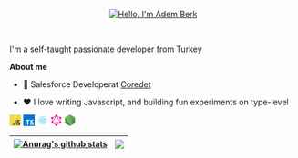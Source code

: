 <p align="center"><a href="https://anuraghazra.github.io"><img width="80%" alt="Hello, I'm Adem Berk" src="./assets/gh-readme-header.png" /></a></p>

<br />

I'm a self-taught passionate developer from Turkey

**About me**

- 💼 Salesforce Developerat [Coredet](http://coredet.com/)

- ❤️ I love writing Javascript, and building fun experiments on type-level


<code><img height="20" alt="javascript" src="https://raw.githubusercontent.com/github/explore/80688e429a7d4ef2fca1e82350fe8e3517d3494d/topics/javascript/javascript.png"></code>
<code><img height="20" alt="typescript" src="https://raw.githubusercontent.com/github/explore/80688e429a7d4ef2fca1e82350fe8e3517d3494d/topics/typescript/typescript.png"></code>
<code><img height="20" alt="react" src="https://raw.githubusercontent.com/github/explore/80688e429a7d4ef2fca1e82350fe8e3517d3494d/topics/react/react.png"></code>
<code><img height="20" alt="graphql" src="https://raw.githubusercontent.com/github/explore/5c058a388828bb5fde0bcafd4bc867b5bb3f26f3/topics/graphql/graphql.png"></code>
<code><img height="20" alt="nodejs" src="https://raw.githubusercontent.com/github/explore/80688e429a7d4ef2fca1e82350fe8e3517d3494d/topics/nodejs/nodejs.png"></code>    


| <a href="https://github.com/ademberk90/github-readme-stats"><img align="center" src="https://github-readme-stats.vercel.app/api?username=anuraghazra&show_icons=true&include_all_commits=true&theme=buefy&hide_border=true" alt="Anurag's github stats" /></a> | <a href="https://github.com/ademberk90/github-readme-stats"><img align="center" src="https://github-readme-stats.vercel.app/api/top-langs/?username=ademberk90&layout=compact&theme=buefy&hide_border=true" /></a> |
| ------------- | ------------- |

